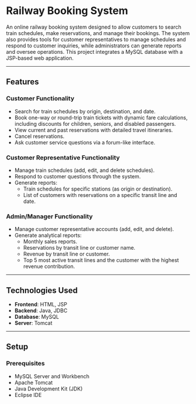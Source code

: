 # Railway Booking System

An online railway booking system designed to allow customers to search train schedules, make reservations, and manage their bookings. The system also provides tools for customer representatives to manage schedules and respond to customer inquiries, while administrators can generate reports and oversee operations. This project integrates a MySQL database with a JSP-based web application.

---

## Features

### **Customer Functionality**
- Search for train schedules by origin, destination, and date.
- Book one-way or round-trip train tickets with dynamic fare calculations, including discounts for children, seniors, and disabled passengers.
- View current and past reservations with detailed travel itineraries.
- Cancel reservations.
- Ask customer service questions via a forum-like interface.

### **Customer Representative Functionality**
- Manage train schedules (add, edit, and delete schedules).
- Respond to customer questions through the system.
- Generate reports:
  - Train schedules for specific stations (as origin or destination).
  - List of customers with reservations on a specific transit line and date.

### **Admin/Manager Functionality**
- Manage customer representative accounts (add, edit, and delete).
- Generate analytical reports:
  - Monthly sales reports.
  - Reservations by transit line or customer name.
  - Revenue by transit line or customer.
  - Top 5 most active transit lines and the customer with the highest revenue contribution.

---

## Technologies Used

- **Frontend**: HTML, JSP
- **Backend**: Java, JDBC
- **Database**: MySQL
- **Server**: Tomcat

---

## Setup

### **Prerequisites**
- MySQL Server and Workbench
- Apache Tomcat
- Java Development Kit (JDK)
- Eclipse IDE
